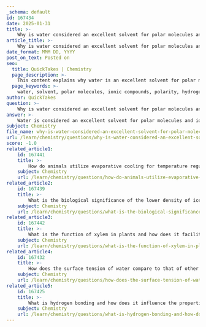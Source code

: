 ```yaml
---
_schema: default
id: 167434
date: 2025-01-31
title: >-
    Why is water considered an excellent solvent for polar molecules and ionic compounds?
article_title: >-
    Why is water considered an excellent solvent for polar molecules and ionic compounds?
date_format: MMM DD, YYYY
post_on_text: Posted on
seo:
  title: QuickTakes | Chemistry
  page_description: >-
    This content explains why water is an excellent solvent for polar molecules and ionic compounds, focusing on its polarity, hydrogen bonding capabilities, and the solvation process.
  page_keywords: >-
    water, solvent, polar molecules, ionic compounds, polarity, hydrogen bonding, solvation process, hydrophilic, hydrophobic, sodium chloride, NaCl, biological processes, chemical processes, unique properties
author: QuickTakes
question: >-
    Why is water considered an excellent solvent for polar molecules and ionic compounds?
answer: >-
    Water is considered an excellent solvent for polar molecules and ionic compounds primarily due to its unique molecular structure and properties, particularly its polarity and ability to form hydrogen bonds.\n\n### 1. Polarity of Water\nWater (H₂O) is a polar molecule, which means it has a partial negative charge on the oxygen atom and partial positive charges on the hydrogen atoms. This polarity allows water molecules to interact effectively with other polar substances and ions. \n\nWhen ionic compounds, such as sodium chloride (NaCl), are introduced to water, the positive sodium ions (Na⁺) are attracted to the partial negative charge of the oxygen atoms, while the negative chloride ions (Cl⁻) are attracted to the partial positive charges of the hydrogen atoms. This interaction helps to separate the ions from each other, facilitating their dissolution in water.\n\n### 2. Hydrogen Bonding\nThe polarity of water also enables it to form hydrogen bonds, which are weak attractions between the partially positive hydrogen atoms of one water molecule and the partially negative oxygen atoms of another. These hydrogen bonds contribute to water's unique properties, such as high surface tension and specific heat capacity, and play a crucial role in its solvent capabilities.\n\n### 3. Solvation Process\nWhen a solute (like an ionic compound) is added to water, the water molecules surround the individual ions or polar molecules. This process, known as solvation, stabilizes the ions or molecules in solution, preventing them from recombining. The ability of water to solvate ions and polar molecules effectively makes it a near-universal solvent.\n\n### 4. Hydrophilic vs. Hydrophobic\nWater's solvent capabilities are further illustrated by the distinction between hydrophilic and hydrophobic substances. Hydrophilic substances, which include ionic compounds and polar molecules, dissolve well in water due to their ability to interact favorably with water molecules. In contrast, hydrophobic substances, such as nonpolar molecules, do not dissolve in water because they lack the necessary charge interactions and tend to aggregate away from water.\n\n### Conclusion\nIn summary, water's excellent solvent properties for ionic compounds and polar molecules stem from its polarity, ability to form hydrogen bonds, and the solvation process that stabilizes dissolved ions and molecules. These characteristics make water a vital solvent in biological and chemical processes, underscoring its importance in sustaining life.
subject: Chemistry
file_name: why-is-water-considered-an-excellent-solvent-for-polar-molecules-and-ionic-compounds.md
url: /learn/chemistry/questions/why-is-water-considered-an-excellent-solvent-for-polar-molecules-and-ionic-compounds
score: -1.0
related_article1:
    id: 167441
    title: >-
        How do animals utilize evaporative cooling for temperature regulation?
    subject: Chemistry
    url: /learn/chemistry/questions/how-do-animals-utilize-evaporative-cooling-for-temperature-regulation
related_article2:
    id: 167439
    title: >-
        What is the biological significance of the lower density of ice compared to liquid water?
    subject: Chemistry
    url: /learn/chemistry/questions/what-is-the-biological-significance-of-the-lower-density-of-ice-compared-to-liquid-water
related_article3:
    id: 167442
    title: >-
        What is the function of xylem in plants and how does it facilitate water transport against gravity?
    subject: Chemistry
    url: /learn/chemistry/questions/what-is-the-function-of-xylem-in-plants-and-how-does-it-facilitate-water-transport-against-gravity
related_article4:
    id: 167432
    title: >-
        How does the surface tension of water compare to that of other liquids?
    subject: Chemistry
    url: /learn/chemistry/questions/how-does-the-surface-tension-of-water-compare-to-that-of-other-liquids
related_article5:
    id: 167425
    title: >-
        What is hydrogen bonding and how does it influence the properties of water?
    subject: Chemistry
    url: /learn/chemistry/questions/what-is-hydrogen-bonding-and-how-does-it-influence-the-properties-of-water
---
```


&nbsp;